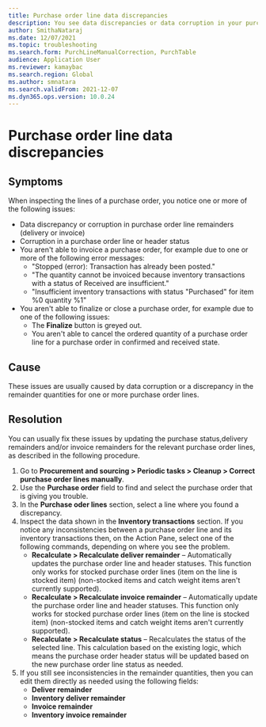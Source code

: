 ```yaml
--- 
title: Purchase order line data discrepancies 
description: You see data discrepancies or data corruption in your purchase order lines.
author: SmithaNataraj 
ms.date: 12/07/2021 
ms.topic: troubleshooting 
ms.search.form: PurchLineManualCorrection, PurchTable
audience: Application User 
ms.reviewer: kamaybac 
ms.search.region: Global 
ms.author: smnatara 
ms.search.validFrom: 2021-12-07
ms.dyn365.ops.version: 10.0.24 
--- 
```

# Purchase order line data discrepancies

## Symptoms

When inspecting the lines of a purchase order, you notice one or more of the following issues:

- Data discrepancy or corruption in purchase order line remainders (delivery or invoice)
- Corruption in a purchase order line or header status
- You aren't able to invoice a purchase order, for example due to one or more of the following error messages:
  - "Stopped (error): Transaction has already been posted."
  - "The quantity cannot be invoiced because inventory transactions with a status of Received are insufficient."
  - "Insufficient inventory transactions with status "Purchased" for item %0 quantity %1"
- You aren't able to finalize or close a purchase order, for example due to one of the following issues:
  - The **Finalize** button is greyed out.
  - You aren't able to cancel the ordered quantity of a purchase order line for a purchase order in confirmed and received state.

## Cause

These issues are usually caused by data corruption or a discrepancy in the remainder quantities for one or more purchase order lines.

## Resolution

You can usually fix these issues by updating the purchase status,delivery remainders and/or invoice remainders for the relevant purchase order lines, as described in the following procedure.

1. Go to **Procurement and sourcing \> Periodic tasks \> Cleanup \> Correct purchase order lines manually**.
1. Use the **Purchase order** field to find and select the purchase order that is giving you trouble.
1. In the **Purchase oder lines** section, select a line where you found a discrepancy.
1. Inspect the data shown in the **Inventory transactions** section. If you notice any inconsistencies between a purchase order line and its inventory transactions then, on the Action Pane, select one of the following commands, depending on where you see the problem.
    - **Recalculate \> Recalculate deliver remainder** – Automatically updates the purchase order line and header statuses. This function only works for stocked purchase order lines (item on the line is stocked item) (non-stocked items and catch weight items aren't currently supported).
    - **Recalculate \> Recalculate invoice remainder** – Automatically update the purchase order line and header statuses. This function only works for stocked purchase order lines (item on the line is stocked item) (non-stocked items and catch weight items aren't currently supported).
    - **Recalculate \> Recalculate status**  –  Recalculates the status of the selected line. This calculation based on the existing logic, which means the purchase order header status will be updated based on the new purchase order line status as needed.
1. If you still see inconsistencies in the remainder quantities, then you can edit them directly as needed using the following fields:
    - **Deliver remainder**
    - **Inventory deliver remainder**
    - **Invoice remainder**
    - **Inventory invoice remainder**
